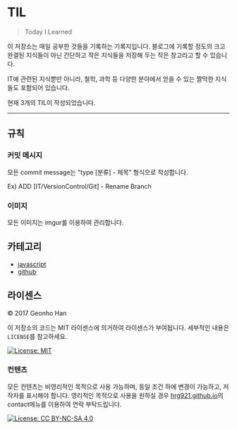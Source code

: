 # TIL

> Today I Learned

이 저장소는 매일 공부한 것들을 기록하는 기록지입니다. 블로그에 기록할 정도의 크고 완결된 지식들이 아닌 간단하고 작은 지식들을 저장해 두는 작은 창고라고 할 수 있습니다.

IT에 관련된 지식뿐만 아니라, 철학, 과학 등 다양한 분야에서 얻을 수 있는 짤막한 지식들도 포함되어 있습니다.

현재 3개의 TIL이 작성되었습니다.

---

## 규칙

### 커밋 메시지

모든 commit message는 "type [분류] - 제목" 형식으로 작성합니다.

Ex) ADD [IT/VersionControl/Git] - Rename Branch

### 이미지

모든 이미지는 imgur를 이용하여 관리합니다.

## 카테고리

* [javascript](#javascript)
* [github](#github)

## 라이센스

&copy; 2017 Geonho Han

이 저장소의 코드는 MIT 라이센스에 의거하여 라이센스가 부여됩니다. 세부적인 내용은 `LICENSE`를 참고하세요.

[![License: MIT](https://img.shields.io/badge/License-MIT-yellow.svg)](https://opensource.org/licenses/MIT)


### 컨텐츠

모든 컨텐츠는 비영리적인 목적으로 사용 가능하며, 동일 조건 하에 변경이 가능하고, 저작자를 표시해야 합니다. 영리적인 목적으로 사용을 원하실 경우 [hrg921.github.io](https://hrg921.github.io)의 contact메뉴를 이용하여 연락 부탁드립니다.

[![License: CC BY-NC-SA 4.0](https://img.shields.io/badge/License-CC%20BY--NC--SA%204.0-lightgrey.svg)](https://creativecommons.org/licenses/by-nc-sa/4.0/)